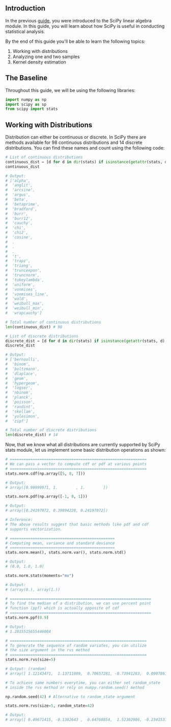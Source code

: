 ## Introduction
In the previous [guide](), you were introduced to the SciPy linear algebra module. In this guide, you will learn about how SciPy is useful in conducting statistical analysis. 

By the end of this guide you'll be able to learn the following topics:


1. Working with distributions 
2. Analyzing one and two samples 
3. Kernel density estimation

## The Baseline
Throughout this guide, we will be using the following libraries:


```python
import numpy as np
import scipy as sp
from scipy import stats
```

## Working with Distributions
Distribution can either be continuous or discrete. In SciPy there are methods available for 98 continuous distributions and 14 discrete distributions. You can find these names and count using the following code:


```python
# List of continuous distributions
continuous_dist = [d for d in dir(stats) if isinstance(getattr(stats, d), stats.rv_continuous)]
continuous_dist

# Output:
# ['alpha',
#  'anglit',
#  'arcsine',
#  'argus',
#  'beta',
#  'betaprime',
#  'bradford',
#  'burr',
#  'burr12',
#  'cauchy',
#  'chi',
#  'chi2',
#  'cosine',
#  .
#  .
#  .
#  't',
#  'trapz',
#  'triang',
#  'truncexpon',
#  'truncnorm',
#  'tukeylambda',
#  'uniform',
#  'vonmises',
#  'vonmises_line',
#  'wald',
#  'weibull_max',
#  'weibull_min',
#  'wrapcauchy'] 

# Total number of continuous distributions
len(continuous_dist) # 98

# List of discrete distributions
discrete_dist = [d for d in dir(stats) if isinstance(getattr(stats, d), stats.rv_discrete)]
discrete_dist

# Output:
# ['bernoulli',
#  'binom',
#  'boltzmann',
#  'dlaplace',
#  'geom',
#  'hypergeom',
#  'logser',
#  'nbinom',
#  'planck',
#  'poisson',
#  'randint',
#  'skellam',
#  'yulesimon',
#  'zipf']

# Total number of discrete distributions
len(discrete_dist) # 14
```

Now, that we know what all distributions are currently supported by SciPy stats module, let us implement some basic distribution operations as shown:


```python
# ============================================================
# We can pass a vector to compute cdf or pdf at various points
# ============================================================
stats.norm.cdf(np.array([5, 8, 7]))

# Output:
# array([0.99999971, 1.        , 1.        ])

stats.norm.pdf(np.array([-1, 0, 1]))

# Output:
# array([0.24197072, 0.39894228, 0.24197072])

# Inference:
# The above results suggest that basic methods like pdf and cdf
# supports vectorization.

# ==============================================
# Computing mean, variance and standard deviance
# ==============================================
stats.norm.mean(), stats.norm.var(), stats.norm.std()

# Output:
# (0.0, 1.0, 1.0)

stats.norm.stats(moments="mv")

# Output:
# (array(0.), array(1.))

# ==============================================================
# To find the median of a distribution, we can use percent point
# function (ppf) which is actually opposite of cdf
# ==============================================================
stats.norm.ppf(0.9)

# Output:
# 1.2815515655446004

# ============================================================
# To generate the sequence of random variates, you can utilize
# the size argument in the rvs method
# ============================================================
stats.norm.rvs(size=5)

# Output: (random)
# array([ 1.12143471,  1.13711089,  0.70657281, -0.73941283,  0.09078616])

# To achieve same numbers everytime, you can either set random_state
# inside the rvs method or rely on numpy.random.seed() method

np.random.seed(42) # Alternative to random_state argument

stats.norm.rvs(size=5, random_state=42)

# Output:
# array([ 0.49671415, -0.1382643 ,  0.64768854,  1.52302986, -0.23415337])
```
